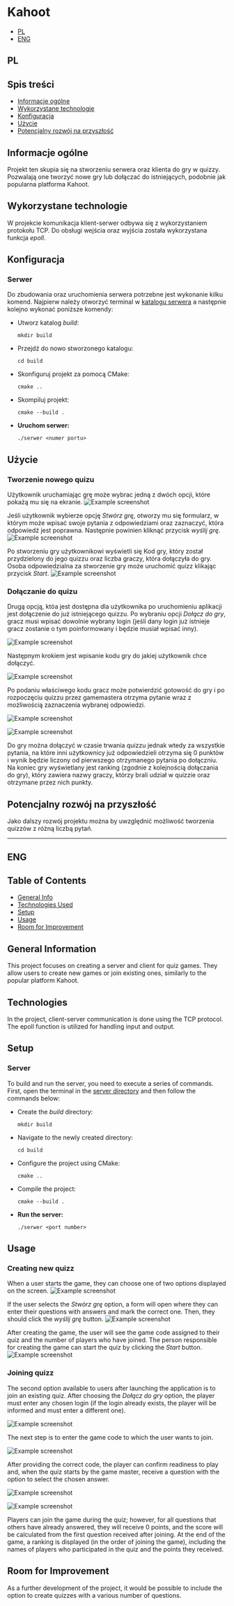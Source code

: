 # Kahoot
* [PL](#PL)
* [ENG](#ENG)

## PL

## Spis treści
* [Informacje ogólne](#Informacje-ogólne)
* [Wykorzystane technologie](#Wykorzystane-technologie)
* [Konfiguracja](#Konfiguracja)
* [Użycie](#Użycie)
* [Potencjalny rozwój na przyszłość](#Potencjalny-rozwój-na-przyszłość)



## Informacje ogólne
Projekt ten skupia się na stworzeniu serwera oraz klienta do gry w quizzy. Pozwalają one tworzyć nowe gry lub dołączać do istniejących, podobnie jak popularna platforma Kahoot.


## Wykorzystane technologie
W projekcie komunikacja klient-serwer odbywa się z wykorzystaniem protokołu TCP. Do obsługi wejścia oraz wyjścia została wykorzystana funkcja *epoll*.


## Konfiguracja
### Serwer
Do zbudowania oraz uruchomienia serwera potrzebne jest wykonanie kilku komend. Najpierw należy otworzyć terminal w [katalogu serwera](./projekt-serwer) a następnie kolejno wykonać poniższe komendy:

- Utworz katalog *build*:
  
  `mkdir build`
  
- Przejdź do nowo stworzonego katalogu:
  
  `cd build`
  
- Skonfiguruj projekt za pomocą CMake:

  `cmake ..`

- Skompiluj projekt:

  `cmake --build .`

- **Uruchom serwer:**

  `./serwer <numer portu>`

## Użycie
### Tworzenie nowego quizu
Użytkownik uruchamiając grę może wybrac jedną z dwóch opcji, które pokażą mu się na ekranie. 
![Example screenshot](./img/kahoot_1st_page.png)

Jeśli użytkownik wybierze opcję *Stwórz grę*, otworzy mu się formularz, w którym może wpisać swoje pytania z odpowiedziami oraz zaznaczyć, która odpowiedź jest poprawna. Następnie powinien kliknąć przycisk *wyślij grę*.
![Example screenshot](./img/kahoot_form.png)

Po stworzeniu gry użytkownikowi wyświetli się Kod gry, który został przydzielony do jego quizzu oraz liczba graczy, która dołączyła do gry. Osoba odpowiedzialna za stworzenie gry może uruchomić quizz klikając przycisk *Start*.
![Example screenshot](./img/kahoot_form_waiting.png)

### Dołączanie do quizu
Drugą opcją, któa jest dostępna dla użytkownika po uruchomieniu aplikacji jest dołączenie do już istniejącego quizzu. Po wybraniu opcji *Dołącz do gry*, gracz musi wpisać dowolnie wybrany login (jeśli dany login już istnieje gracz zostanie o tym poinformowany i będzie musiał wpisać inny).

![Example screenshot](./img/kahoot_login.png)

Następnym krokiem jest wpisanie kodu gry do jakiej użytkownik chce dołączyć. 

![Example screenshot](./img/kahoot_game_code.png)

Po podaniu właściwego kodu gracz może potwierdzić gotowość do gry i po rozpoczęciu quizzu przez gamemastera otrzyma pytanie wraz z możliwością zaznaczenia wybranej odpowiedzi.

![Example screenshot](./img/kahoot_ready.png)

![Example screenshot](./img/kahoot_q1.png)


Do gry można dołączyć w czasie trwania quizzu jednak wtedy za wszystkie pytania, na które inni użytkownicy już odpowiedzieli otrzyma się 0 punktów i wynik będzie liczony od pierwszego otrzymanego pytania po dołączniu.
Na koniec gry wyświetlany jest ranking (zgodnie z kolejnością dołączania do gry), który zawiera nazwy graczy, którzy brali udział w quizzie oraz otrzymane przez nich punkty.


## Potencjalny rozwój na przyszłość
Jako dalszy rozwój projektu można by uwzględnić możliwość tworzenia quizzów z różną liczbą pytań.

---------------------------------------------------------------------------------------------------------------------------
## ENG

## Table of Contents
* [General Info](#general-information)
* [Technologies Used](#technologies)
* [Setup](#setup)
* [Usage](#usage)
* [Room for Improvement](#room-for-improvement)

## General Information
This project focuses on creating a server and client for quiz games. They allow users to create new games or join existing ones, similarly to the popular platform Kahoot.


## Technologies
In the project, client-server communication is done using the TCP protocol. The epoll function is utilized for handling input and output.


## Setup
### Server
To build and run the server, you need to execute a series of commands. First, open the terminal in the [server directory](./projekt-serwer) and then follow the commands below:

- Create the *build* directory:
  
  `mkdir build`
  
- Navigate to the newly created directory:
  
  `cd build`
  
- Configure the project using CMake:

  `cmake ..`

- Compile the project:

  `cmake --build .`

- **Run the server:**

  `./serwer <port number>`


## Usage
### Creating new quizz
When a user starts the game, they can choose one of two options displayed on the screen.
![Example screenshot](./img/kahoot_1st_page.png)

If the user selects the *Stwórz grę* option, a form will open where they can enter their questions with answers and mark the correct one. Then, they should click the *wyślij grę* button.
![Example screenshot](./img/kahoot_form.png)

After creating the game, the user will see the game code assigned to their quiz and the number of players who have joined. The person responsible for creating the game can start the quiz by clicking the *Start* button.
![Example screenshot](./img/kahoot_form_waiting.png)

### Joining quizz
The second option available to users after launching the application is to join an existing quiz. After choosing the *Dołącz do gry* option, the player must enter any chosen login (if the login already exists, the player will be informed and must enter a different one).

![Example screenshot](./img/kahoot_login.png)

The next step is to enter the game code to which the user wants to join.

![Example screenshot](./img/kahoot_game_code.png)

After providing the correct code, the player can confirm readiness to play and, when the quiz starts by the game master, receive a question with the option to select the chosen answer.

![Example screenshot](./img/kahoot_ready.png)

![Example screenshot](./img/kahoot_q1.png)


Players can join the game during the quiz; however, for all questions that others have already answered, they will receive 0 points, and the score will be calculated from the first question received after joining.
At the end of the game, a ranking is displayed (in the order of joining the game), including the names of players who participated in the quiz and the points they received.


## Room for Improvement
As a further development of the project, it would be possible to include the option to create quizzes with a various number of questions.
